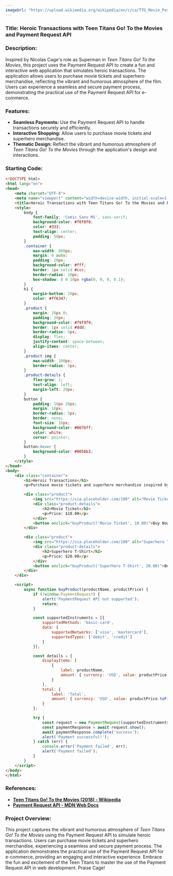 ```yaml
---
imageUrl: "https://upload.wikimedia.org/wikipedia/en/c/ca/TTG_Movie_Poster_5.jpg"
---
```

### **Title: Heroic Transactions with Teen Titans Go! To the Movies and Payment Request API**

### **Description:**
Inspired by Nicolas Cage's role as Superman in *Teen Titans Go! To the Movies*, this project uses the Payment Request API to create a fun and interactive web application that simulates heroic transactions. The application allows users to purchase movie tickets and superhero merchandise, reflecting the vibrant and humorous atmosphere of the film. Users can experience a seamless and secure payment process, demonstrating the practical use of the Payment Request API for e-commerce.

### **Features:**
- **Seamless Payments:** Use the Payment Request API to handle transactions securely and efficiently.
- **Interactive Shopping:** Allow users to purchase movie tickets and superhero merchandise.
- **Thematic Design:** Reflect the vibrant and humorous atmosphere of *Teen Titans Go! To the Movies* through the application's design and interactions.

### **Starting Code:**

```html
<!DOCTYPE html>
<html lang="en">
<head>
    <meta charset="UTF-8">
    <meta name="viewport" content="width=device-width, initial-scale=1.0">
    <title>Heroic Transactions with Teen Titans Go! To the Movies and Payment Request API</title>
    <style>
        body {
            font-family: 'Comic Sans MS', sans-serif;
            background-color: #f0f0f0;
            color: #333;
            text-align: center;
            padding: 50px;
        }
        .container {
            max-width: 800px;
            margin: 0 auto;
            padding: 20px;
            background-color: #fff;
            border: 1px solid #ccc;
            border-radius: 10px;
            box-shadow: 0 0 10px rgba(0, 0, 0, 0.1);
        }
        h1 {
            margin-bottom: 20px;
            color: #ff6347;
        }
        .product {
            margin: 20px 0;
            padding: 20px;
            background-color: #f9f9f9;
            border: 1px solid #ddd;
            border-radius: 5px;
            display: flex;
            justify-content: space-between;
            align-items: center;
        }
        .product img {
            max-width: 100px;
            border-radius: 5px;
        }
        .product-details {
            flex-grow: 1;
            text-align: left;
            margin-left: 20px;
        }
        button {
            padding: 10px 20px;
            margin: 10px;
            border-radius: 5px;
            border: none;
            font-size: 16px;
            background-color: #007bff;
            color: white;
            cursor: pointer;
        }
        button:hover {
            background-color: #0056b3;
        }
    </style>
</head>
<body>
    <div class="container">
        <h1>Heroic Transactions</h1>
        <p>Purchase movie tickets and superhero merchandise inspired by Teen Titans Go! To the Movies.</p>

        <div class="product">
            <img src="https://via.placeholder.com/100" alt="Movie Ticket">
            <div class="product-details">
                <h2>Movie Ticket</h2>
                <p>Price: $10.00</p>
            </div>
            <button onclick="buyProduct('Movie Ticket', 10.00)">Buy Now</button>
        </div>

        <div class="product">
            <img src="https://via.placeholder.com/100" alt="Superhero T-Shirt">
            <div class="product-details">
                <h2>Superhero T-Shirt</h2>
                <p>Price: $20.00</p>
            </div>
            <button onclick="buyProduct('Superhero T-Shirt', 20.00)">Buy Now</button>
        </div>
    </div>

    <script>
        async function buyProduct(productName, productPrice) {
            if (!window.PaymentRequest) {
                alert('PaymentRequest API not supported');
                return;
            }

            const supportedInstruments = [{
                supportedMethods: 'basic-card',
                data: {
                    supportedNetworks: ['visa', 'mastercard'],
                    supportedTypes: ['debit', 'credit']
                }
            }];

            const details = {
                displayItems: [
                    {
                        label: productName,
                        amount: { currency: 'USD', value: productPrice.toFixed(2) }
                    }
                ],
                total: {
                    label: 'Total',
                    amount: { currency: 'USD', value: productPrice.toFixed(2) }
                }
            };

            try {
                const request = new PaymentRequest(supportedInstruments, details);
                const paymentResponse = await request.show();
                await paymentResponse.complete('success');
                alert('Payment successful!');
            } catch (err) {
                console.error('Payment failed', err);
                alert('Payment failed');
            }
        }
    </script>
</body>
</html>
```

### **References:**
- **[Teen Titans Go! To the Movies (2018) - Wikipedia](https://en.wikipedia.org/wiki/Teen_Titans_Go!_To_the_Movies)**
- **[Payment Request API - MDN Web Docs](https://developer.mozilla.org/en-US/docs/Web/API/Payment_Request_API)**

### **Project Overview:**
This project captures the vibrant and humorous atmosphere of *Teen Titans Go! To the Movies* using the Payment Request API to simulate heroic transactions. Users can purchase movie tickets and superhero merchandise, experiencing a seamless and secure payment process. The application demonstrates the practical use of the Payment Request API for e-commerce, providing an engaging and interactive experience. Embrace the fun and excitement of the Teen Titans to master the use of the Payment Request API in web development. Praise Cage!